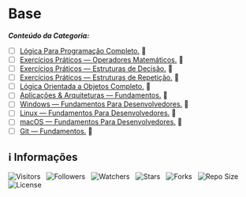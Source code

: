<!-- Título -->
# Base

***Conteúdo da Categoria:***

* [ ] [Lógica Para Programação Completo.](https://github.com/Devsgeeknerd/cur-log-par-pro-com-bas) &#128679;
* [ ] [Exercícios Práticos — Operadores Matemáticos.](https://github.com/Devsgeeknerd/exe-pra-ope-mat-bas) &#128679;
* [ ] [Exercícios Práticos — Estruturas de Decisão.](https://github.com/Devsgeeknerd/exe-pra-est-dec-bas) &#128679;
* [ ] [Exercícios Práticos — Estruturas de Repetição.](https://github.com/Devsgeeknerd/exe-pra-est-rep-bas) &#128679;
* [ ] [Lógica Orientada a Objetos Completo.](https://github.com/Devsgeeknerd/cur-log-ori-obj-com-bas) &#128679;
* [ ] [Aplicações & Arquiteturas — Fundamentos.](https://github.com/Devsgeeknerd/cur-apl-arq-fun-bas) &#128679;
* [ ] [Windows — Fundamentos Para Desenvolvedores.](https://github.com/Devsgeeknerd/cur-win-fun-par-des-bas) &#128679;
* [ ] [Linux — Fundamentos Para Desenvolvedores.](https://github.com/Devsgeeknerd/cur-lin-fun-par-des-bas) &#128679;
* [ ] [macOS — Fundamentos Para Desenvolvedores.](https://github.com/Devsgeeknerd/cur-mac-fun-par-des-bas) &#128679;
* [ ] [Git — Fundamentos.](https://github.com/Devsgeeknerd/cur-git-fun-bas) &#128679;

<!-- Informações -->
## &#8505; Informações

![Visitors](https://api.visitorbadge.io/api/visitors?path=Devsgeeknerd%2Fcat-bas&label=Visitantes&labelColor=%23700070&labelStyle=none&countColor=%23000fff&style=plastic&color=%23ffffff "Total de Visitantes")
&nbsp;
![Followers](https://img.shields.io/github/followers/Devsgeeknerd?style=p&label=Seguidores&labelColor=800080&color=000fff "Total de Seguidores")
&nbsp;
![Watchers](https://img.shields.io/github/watchers/Devsgeeknerd/cat-bas?style=p&label=Observadores&labelColor=800080&color=000fff "Total de Observadores")
&nbsp;
![Stars](https://img.shields.io/github/stars/Devsgeeknerd/cat-bas?style=p&label=Estrelas&labelColor=800080&color=000fff "Total de Estrelas")
&nbsp;
![Forks](https://img.shields.io/github/forks/Devsgeeknerd/cat-bas?style=p&label=Bifurcações&labelColor=800080&color=000fff "Total de Bifurcações")
&nbsp;
![Repo Size](https://img.shields.io/github/repo-size/Devsgeeknerd/cat-bas?style=p&label=Tamanho&labelColor=800080&color=000fff "Tamanho do Repositório")
&nbsp;
![License](https://img.shields.io/github/license/Devsgeeknerd/cat-bas?style=p&label=Licença&labelColor=800080&color=000fff "Licença do Repositório")
